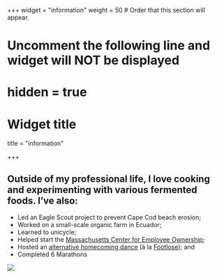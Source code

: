+++
widget = "information"
weight = 50  # Order that this section will appear.

# Uncomment the following line and widget will NOT be displayed
# hidden = true

# Widget title
title = "information"


+++


## Outside of my professional life, I love cooking and experimenting with various fermented foods.  I’ve also:


* Led an Eagle Scout project to prevent Cape Cod beach erosion; 
* Worked on a small-scale organic farm in Ecuador; 
* Learned to unicycle;
* Helped start the [Massachusetts Center for Employee Ownership](https://masseio-1.b12sites.com/);
* Hosted an [alternative homecoming dance](https://www.wickedlocal.com/story/provincetown-banner/2013/11/09/nauset-senior-s-alternative-dance/38345606007/) (à la [Footlose](https://www.barstoolsports.com/blog/169663/nauset-senior-holds-alternative-dance-after-school-administraion-banned-grinding-turned-on-lights-and-made-dance-miserable)); and
* Completed 6 Marathons

![](/img/marathon.jpeg)

